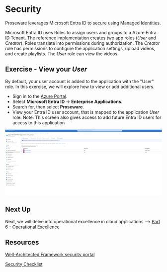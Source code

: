 # Security

Proseware leverages Microsoft Entra ID to secure using  Managed Identities. 

Microsoft Entra ID uses Roles to assign users and groups to a Azure Entra ID Tenant. The reference implementation creates two app roles (*User* and *Creator*). Roles translate into permissions during authorization. The *Creator* role has permissions to configure the application settings, upload videos, and create playlists. The *User* role can view the videos.

## Exercise - View your *User* 

By default, your user account is added to the application with the "User" role.
In this exercise, we will explore how to view or add additional users.

- Sign in to the [Azure Portal](https://portal.azure.com).
- Select **Microsoft Entra ID** -> **Enterprise Applications**.
- Search for, then select **Proseware**.
- View your Entra ID user account, that is mapped to the application *User* role. Note: This screen also gives access to add future Entra ID users for access to this application

![Proseware's Azure Entra ID Directory enterprise applications](./images/AAD-Enterprise-Application.png)

## Next Up

Next, we will delve into operational excellence in cloud applications --> [Part 6 - Operational Excellence](../Part6-Operational-Excellence/README.md) 

## Resources
[Well-Architected Framework security portal](https://learn.microsoft.com/en-us/azure/well-architected/security)

[Security Checklist](https://learn.microsoft.com/azure/well-architected/security/checklist)
